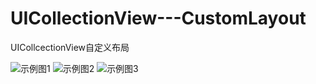 # UICollectionView---CustomLayout
UICollcectionView自定义布局

![示例图1](http://7xrv08.com1.z0.glb.clouddn.com/collcttionView3.png)
![示例图2](http://7xrv08.com1.z0.glb.clouddn.com/collcttionView2.png)
![示例图3](http://7xrv08.com1.z0.glb.clouddn.com/collcttionView1.png)
